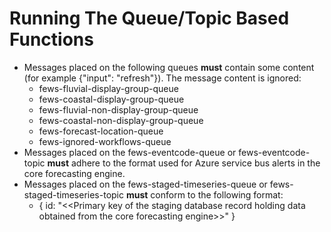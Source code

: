 # Running The Queue/Topic Based Functions

* Messages placed on the following queues **must** contain some content (for example {"input": "refresh"}). The message content is ignored:  
  * fews-fluvial-display-group-queue
  * fews-coastal-display-group-queue
  * fews-fluvial-non-display-group-queue  
  * fews-coastal-non-display-group-queue
  * fews-forecast-location-queue
  * fews-ignored-workflows-queue
* Messages placed on the fews-eventcode-queue or fews-eventcode-topic **must** adhere to the format used for
  Azure service bus alerts in the core forecasting engine.
* Messages placed on the fews-staged-timeseries-queue or fews-staged-timeseries-topic **must** conform to the following format:
  * { id: "&lt;&lt;Primary key of the staging database record holding data obtained from the core forecasting engine&gt;&gt;" }
  